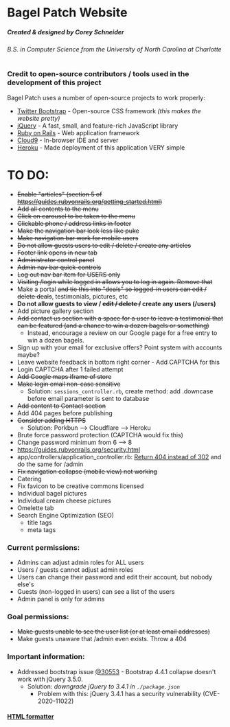 # Bagel Patch Website
##### Created & designed by Corey Schneider
###### B.S. in Computer Science from the University of North Carolina at Charlotte

#

### Credit to open-source contributors / tools used in the development of this project

Bagel Patch uses a number of open-source projects to work properly:
* [Twitter Bootstrap] - Open-source CSS framework *(this makes the website pretty)*
* [jQuery] - A fast, small, and feature-rich JavaScript library
* [Ruby on Rails] - Web application framework
* [Cloud9] - In-browser IDE and server
* [Heroku] - Made deployment of this application VERY simple

#

# TO DO:
* ~~Enable "articles" (section 5 of https://guides.rubyonrails.org/getting_started.html)~~
* ~~Add all contents to the menu~~
* ~~Click on carousel to be taken to the menu~~
* ~~Clickable phone / address links in footer~~
* ~~Make the navigation bar look less like puke~~
* ~~Make navigation bar work for mobile users~~
* ~~Do not allow guests users to edit / delete / create any articles~~
* ~~Footer link opens in new tab~~
* ~~Administrator control panel~~
* ~~Admin nav bar quick-controls~~
* ~~Log out nav bar item for USERS only~~
* ~~Visiting /login while logged in allows you to log in again. Remove that~~
* Make a portal ~~and tie this into "deals" so logged-in users can edit / delete deals~~, testimonials, pictures, etc
* **Do not allow guests to view / ~~edit / delete /~~ create any users (/users)**
* Add picture gallery section
* ~~Add contact us section with a space for a user to leave a testimonial that can be featured (and a chance to win a dozen bagels or something)~~
  * Instead, encourage a review on our Google page for a free entry to win a dozen bagels.
* Sign up with your email for exclusive offers? Point system with accounts maybe?
* Leave website feedback in bottom right corner - Add CAPTCHA for this
* Login CAPTCHA after 1 failed attempt
* ~~Add Google maps iframe of store~~
* ~~Make login email non-case sensitive~~
  * Solution: `sessions_controller.rb`, create method: add .downcase before email parameter is sent to database
* ~~Add content to Contact section~~
* Add 404 pages before publishing
* ~~Consider adding HTTPS~~
  * Solution: Porkbun --> Cloudflare --> Heroku
* Brute force password protection (CAPTCHA would fix this)
* Change password minimum from 6 --> 8
* https://guides.rubyonrails.org/security.html
* app/controllers/application_controller.rb: [Return 404 instead of 302](https://github.com/CanCanCommunity/cancancan/wiki/exception-handling) and do the same for /admin
* ~~Fix navigation collapse (mobile view) not working~~
* Catering
* Fix favicon to be creative commons licensed
* Individual bagel pictures
* Individual cream cheese pictures
* Omelette tab
* Search Engine Optimization (SEO)
  * title tags
  * meta tags

### Current permissions:
* Admins can adjust admin roles for ALL users
* Users / guests cannot adjust admin roles
* Users can change their password and edit their account, but nobody else's
* Guests (non-logged in users) can see a list of the users
* Admin panel is only for admins

### Goal permissions:
* ~~Make guests unable to see the user list (or at least email addresses)~~
* Make guests unaware that /admin even exists. Throw a 404

### Important information:
* Addressed bootstrap issue [@30553](https://github.com/twbs/bootstrap/issues/30553) - Bootstrap 4.4.1 collapse doesn't work with jQuery 3.5.0.
  * Solution: _downgrade jQuery to 3.4.1 in `./package.json`_
    * Problem with this: jQuery 3.4.1 has a security vulnerability (CVE-2020-11022)

#### [HTML formatter](https://www.freeformatter.com/html-formatter.html)

[//]: # (To send the application to Heroku:)
[//]: # (git add .)
[//]: # (git commit -m "")
[//]: # (git push origin master)
[//]: # (git push heroku master)

[//]: # (These are reference links used in the body of this note and get stripped out when the markdown processor does its job. There is no need to format nicely because it shouldn't be seen. Thanks SO - http://stackoverflow.com/questions/4823468/store-comments-in-markdown-syntax ..... And thank you https://dillinger.io/ for making my README easier to make!)


  [Twitter Bootstrap]: <https://getbootstrap.com/>
  [jQuery]: <http://jquery.com>
  [Ruby on Rails]: <https://rubyonrails.org/>
	
  [git-repo-url]: <https://github.com/joemccann/dillinger.git>
  [john gruber]: <http://daringfireball.net>
  [df1]: <http://daringfireball.net/projects/markdown/>
  [markdown-it]: <https://github.com/markdown-it/markdown-it>
  [Ace Editor]: <http://ace.ajax.org>
  [node.js]: <http://nodejs.org>
  [@tjholowaychuk]: <http://twitter.com/tjholowaychuk>
  [express]: <http://expressjs.com>
  [AngularJS]: <http://angularjs.org>
  [Gulp]: <http://gulpjs.com>
  [Cloud9]: <https://github.com/c9/core>
  [Heroku]: <https://heroku.com/>
